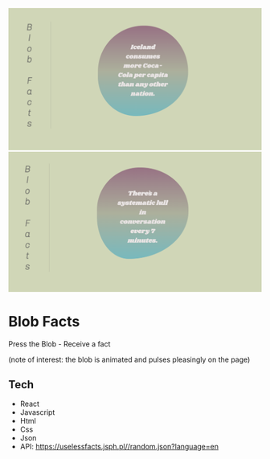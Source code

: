 ![Screenshot](images/Blob1.png)
![Screenshot](images/Blob2.png)

# Blob Facts

Press the Blob - Receive a fact

(note of interest: the blob is animated and pulses pleasingly on the page)

## Tech
- React
- Javascript
- Html
- Css
- Json
- API: https://uselessfacts.jsph.pl//random.json?language=en